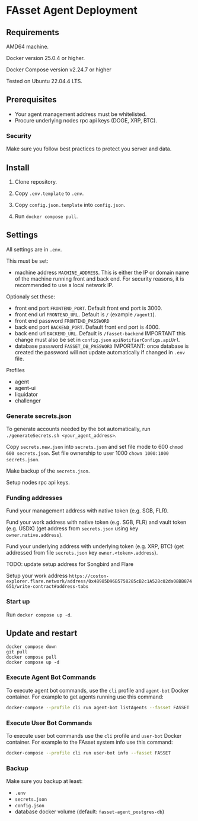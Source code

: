 # FAsset Agent Deployment

## Requirements
AMD64 machine.

Docker version 25.0.4 or higher.

Docker Compose version v2.24.7 or higher

Tested on Ubuntu 22.04.4 LTS.

## Prerequisites

- Your agent management address must be whitelisted.
- Procure underlying nodes rpc api keys (DOGE, XRP, BTC).

### Security

Make sure you follow best practices to protect you server and data.

## Install

1. Clone repository.

2. Copy `.env.template` to `.env`.

3. Copy `config.json.template` into `config.json`.

4. Run `docker compose pull`.

## Settings

All settings are in `.env`.

This must be set:
- machine address `MACHINE_ADDRESS`. This is either the IP or domain name of the machine running front and back end. For security reasons, it is recommended to use a local network IP.

Optionaly set these:
- front end port `FRONTEND_PORT`. Default front end port is 3000.
- front end url `FRONTEND_URL`. Default is `/` (example `/agent1`).
- front end password `FRONTEND_PASSWORD`
- back end port `BACKEND_PORT`. Default front end port is 4000.
- back end url `BACKEND_URL`. Default is `/fasset-backend` IMPORTANT this change must also be set in `config.json` `apiNotifierConfigs.apiUrl`.
- database password `FASSET_DB_PASSWORD` IMPORTANT: once database is created the password will not update automatically if changed in `.env` file.

Profiles
- agent
- agent-ui
- liquidator
- challenger

### Generate secrets.json

To generate accounts needed by the bot automatically, run `./generateSecrets.sh <your_agent_address>`.

Copy `secrets.new.json` into `secrets.json` and set file mode to 600 `chmod 600 secrets.json`.
Set file ownership to user 1000 `chown 1000:1000 secrets.json`.

Make backup of the `secrets.json`.

Setup nodes rpc api keys.

### Funding addresses
Fund your management address with native token (e.g. SGB, FLR).

Fund your work address with native token (e.g. SGB, FLR) and vault token (e.g. USDX) (get address from `secrets.json` using key `owner.native.address`).

Fund your underlying address with underlying token (e.g. XRP, BTC) (get addressed from file `secrets.json` key `owner.<token>.address`).


TODO: update setup address for Songbird and Flare

Setup your work address `https://coston-explorer.flare.network/address/0x48985D96B5758285cB2c1A528c02da08BB874651/write-contract#address-tabs`

### Start up

Run `docker compose up -d`.

## Update and restart
```
docker compose down
git pull
docker compose pull
docker compose up -d
```

### Execute Agent Bot Commands

To execute agent bot commands, use the `cli` profile and `agent-bot` Docker container.
For example to get agents running use this command:

```bash
docker-compose --profile cli run agent-bot listAgents --fasset FASSET
```

### Execute User Bot Commands

To execute user bot commands use the `cli` profile and `user-bot` Docker container.
For example to the FAsset system info use this command:

```bash
docker-compose --profile cli run user-bot info --fasset FASSET
```

### Backup

Make sure you backup at least:
- `.env`
- `secrets.json`
- `config.json`
-  database docker volume (default: `fasset-agent_postgres-db`)
